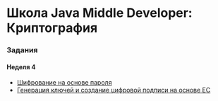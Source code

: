 # Школа Java Middle Developer: Криптография

### Задания
#### Неделя 4
- [Шифрование на основе пароля](./src/main/java/com/example/tasks/Task4_PBE.java)
- [Генерация ключей и создание цифровой подписи на основе EC](./src/main/java/com/example/tasks/Task4_ECC.java)
